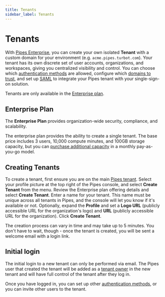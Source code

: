 ```yaml
---
title: Tenants
sidebar_label: Tenants
---
```


# Tenants

With [Pipes Enterprise](/pipes/docs/accounts/tenant#enterprise-plan), you can create your own isolated **Tenant** with a custom domain for your environment (e.g. `acme.pipes.turbot.com`).  Your tenant has its own discrete set of user accounts, organizations, and workspaces, giving you centralized visibility and control.  You can choose which [authentication methods](/pipes/docs/accounts/tenant/advanced#authentication-methods) are allowed, configure which [domains to trust](/pipes/docs/accounts/tenant/advanced#trusted-login-domains), and set up [SAML](/pipes/docs/accounts/tenant/advanced#saml) to integrate your Pipes tenant with your single-sign-on solution.  

Tenants are only available in the [Enterprise plan](#enterprise-plan).


## Enterprise Plan

The **Enterprise Plan** provides organization-wide security, compliance, and scalability.

The enterprise plan provides the ability to create a single tenant.  The base price includes 3 users, 10,000 compute minutes, and 100GB storage capacity, but you can [purchase additional capacity](/pipes/pricing) in a monthly pay-as-you-go model.



## Creating Tenants

To create a tenant, first ensure you are on the main [Pipes tenant](https://pipes.turbot.com). Select your profile picture at the top right of the Pipes console, and select **Create Tenant** from the menu. Review the Enterprise plan offering details
and select **Create Tenant**. Enter a name for your tenant. This name must be unique across all tenants in Pipes, and the console will let you know if it's available or not.
Optionally, expand the **Profile** and set
a **Logo URL** (publicly accessible URL for the organization's logo) and **URL**
(publicly accessible URL for the organization). Click **Create Tenant**.

The creation process can vary in time and may take up to 5 minutes. You don't have to wait, though - once the tenant is created, you will be sent a welcome email with a login link.

## Initial login

The initial login to a new tenant can only be performed via email. The Pipes user that created the tenant will be added as a [tenant owner](/pipes/docs/accounts/tenant/people#tenant-roles) in the new tenant and will have full control of the tenant after they log in.

Once you have logged in, you can set up other [authentication methods](/pipes/docs/accounts/tenant/advanced#authentication-methods), or you can invite other users to the tenant.

